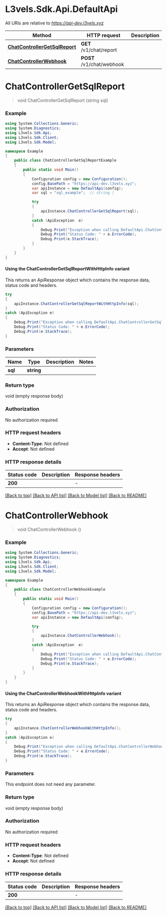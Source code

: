 # L3vels.Sdk.Api.DefaultApi

All URIs are relative to *https://api-dev.l3vels.xyz*

| Method | HTTP request | Description |
|--------|--------------|-------------|
| [**ChatControllerGetSqlReport**](DefaultApi.md#chatcontrollergetsqlreport) | **GET** /v1/chat/report |  |
| [**ChatControllerWebhook**](DefaultApi.md#chatcontrollerwebhook) | **POST** /v1/chat/webhook |  |

<a name="chatcontrollergetsqlreport"></a>
# **ChatControllerGetSqlReport**
> void ChatControllerGetSqlReport (string sql)



### Example
```csharp
using System.Collections.Generic;
using System.Diagnostics;
using L3vels.Sdk.Api;
using L3vels.Sdk.Client;
using L3vels.Sdk.Model;

namespace Example
{
    public class ChatControllerGetSqlReportExample
    {
        public static void Main()
        {
            Configuration config = new Configuration();
            config.BasePath = "https://api-dev.l3vels.xyz";
            var apiInstance = new DefaultApi(config);
            var sql = "sql_example";  // string | 

            try
            {
                apiInstance.ChatControllerGetSqlReport(sql);
            }
            catch (ApiException  e)
            {
                Debug.Print("Exception when calling DefaultApi.ChatControllerGetSqlReport: " + e.Message);
                Debug.Print("Status Code: " + e.ErrorCode);
                Debug.Print(e.StackTrace);
            }
        }
    }
}
```

#### Using the ChatControllerGetSqlReportWithHttpInfo variant
This returns an ApiResponse object which contains the response data, status code and headers.

```csharp
try
{
    apiInstance.ChatControllerGetSqlReportWithHttpInfo(sql);
}
catch (ApiException e)
{
    Debug.Print("Exception when calling DefaultApi.ChatControllerGetSqlReportWithHttpInfo: " + e.Message);
    Debug.Print("Status Code: " + e.ErrorCode);
    Debug.Print(e.StackTrace);
}
```

### Parameters

| Name | Type | Description | Notes |
|------|------|-------------|-------|
| **sql** | **string** |  |  |

### Return type

void (empty response body)

### Authorization

No authorization required

### HTTP request headers

 - **Content-Type**: Not defined
 - **Accept**: Not defined


### HTTP response details
| Status code | Description | Response headers |
|-------------|-------------|------------------|
| **200** |  |  -  |

[[Back to top]](#) [[Back to API list]](../README.md#documentation-for-api-endpoints) [[Back to Model list]](../README.md#documentation-for-models) [[Back to README]](../README.md)

<a name="chatcontrollerwebhook"></a>
# **ChatControllerWebhook**
> void ChatControllerWebhook ()



### Example
```csharp
using System.Collections.Generic;
using System.Diagnostics;
using L3vels.Sdk.Api;
using L3vels.Sdk.Client;
using L3vels.Sdk.Model;

namespace Example
{
    public class ChatControllerWebhookExample
    {
        public static void Main()
        {
            Configuration config = new Configuration();
            config.BasePath = "https://api-dev.l3vels.xyz";
            var apiInstance = new DefaultApi(config);

            try
            {
                apiInstance.ChatControllerWebhook();
            }
            catch (ApiException  e)
            {
                Debug.Print("Exception when calling DefaultApi.ChatControllerWebhook: " + e.Message);
                Debug.Print("Status Code: " + e.ErrorCode);
                Debug.Print(e.StackTrace);
            }
        }
    }
}
```

#### Using the ChatControllerWebhookWithHttpInfo variant
This returns an ApiResponse object which contains the response data, status code and headers.

```csharp
try
{
    apiInstance.ChatControllerWebhookWithHttpInfo();
}
catch (ApiException e)
{
    Debug.Print("Exception when calling DefaultApi.ChatControllerWebhookWithHttpInfo: " + e.Message);
    Debug.Print("Status Code: " + e.ErrorCode);
    Debug.Print(e.StackTrace);
}
```

### Parameters
This endpoint does not need any parameter.
### Return type

void (empty response body)

### Authorization

No authorization required

### HTTP request headers

 - **Content-Type**: Not defined
 - **Accept**: Not defined


### HTTP response details
| Status code | Description | Response headers |
|-------------|-------------|------------------|
| **200** |  |  -  |

[[Back to top]](#) [[Back to API list]](../README.md#documentation-for-api-endpoints) [[Back to Model list]](../README.md#documentation-for-models) [[Back to README]](../README.md)

